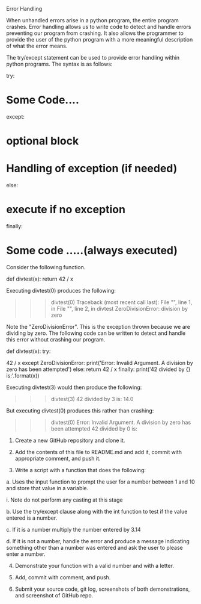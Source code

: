 Error Handling

When unhandled errors arise in a python program, the entire program crashes. Error handling allows us to write code to detect and handle errors preventing our program from crashing. It also allows the programmer to provide the user of the python program with a more meaningful description of what the error means.


The try/except statement can be used to provide error handling within python programs. The syntax is as follows:

try:

# Some Code....

except:

# optional block

# Handling of exception (if needed)

else:

# execute if no exception

finally:

# Some code .....(always executed)


Consider the following function.

def divtest(x): return 42 / x

Executing divtest(0) produces the following:

>>> divtest(0) Traceback (most recent call last): File "<stdin>", line 1, in <module> File "<stdin>", line 2, in divtest ZeroDivisionError: division by zero


Note the "ZeroDivisionError". This is the exception thrown because we are dividing by zero. The following code can be written to detect and handle this error without crashing our program.


def divtest(x): try:

42 / x except ZeroDivisionError: print('Error: Invalid Argument. A division by zero has been attempted') else: return 42 / x finally: print('42 divided by {} is:'.format(x))


Executing divtest(3) would then produce the following:

>>> divtest(3) 42 divided by 3 is: 14.0


But executing divtest(0) produces this rather than crashing:

>>> divtest(0) Error: Invalid Argument. A division by zero has been attempted 42 divided by 0 is:


1. Create a new GitHub repository and clone it.

2. Add the contents of this file to README.md and add it, commit with appropriate comment, and push it.

3. Write a script with a function that does the following:

a. Uses the input function to prompt the user for a number between 1 and 10 and store that value in a variable.

i. Note do not perform any casting at this stage

b. Use the try/except clause along with the int function to test if the value entered is a number.

c. If it is a number multiply the number entered by 3.14

d. If it is not a number, handle the error and produce a message indicating something other than a number was entered and ask the user to please enter a number.

4. Demonstrate your function with a valid number and with a letter.

5. Add, commit with comment, and push.

6. Submit your source code, git log, screenshots of both demonstrations, and screenshot of GitHub repo.
